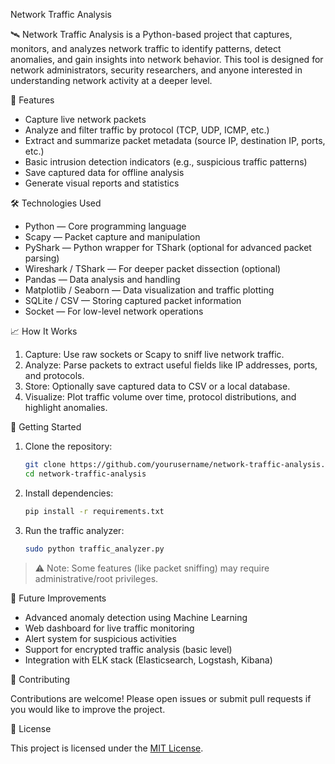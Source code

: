 Network Traffic Analysis

🛰️ Network Traffic Analysis is a Python-based project that captures, monitors, and analyzes network traffic to identify patterns, detect anomalies, and gain insights into network behavior. This tool is designed for network administrators, security researchers, and anyone interested in understanding network activity at a deeper level.

📌 Features

- Capture live network packets
- Analyze and filter traffic by protocol (TCP, UDP, ICMP, etc.)
- Extract and summarize packet metadata (source IP, destination IP, ports, etc.)
- Basic intrusion detection indicators (e.g., suspicious traffic patterns)
- Save captured data for offline analysis
- Generate visual reports and statistics

🛠️ Technologies Used

- Python — Core programming language
- Scapy — Packet capture and manipulation
- PyShark — Python wrapper for TShark (optional for advanced packet parsing)
- Wireshark / TShark — For deeper packet dissection (optional)
- Pandas — Data analysis and handling
- Matplotlib / Seaborn — Data visualization and traffic plotting
- SQLite / CSV — Storing captured packet information
- Socket — For low-level network operations

📈 How It Works

1. Capture: Use raw sockets or Scapy to sniff live network traffic.
2. Analyze: Parse packets to extract useful fields like IP addresses, ports, and protocols.
3. Store: Optionally save captured data to CSV or a local database.
4. Visualize: Plot traffic volume over time, protocol distributions, and highlight anomalies.

🚀 Getting Started

1. Clone the repository:
   ```bash
   git clone https://github.com/yourusername/network-traffic-analysis.git
   cd network-traffic-analysis
   ```

2. Install dependencies:
   ```bash
   pip install -r requirements.txt
   ```

3. Run the traffic analyzer:
   ```bash
   sudo python traffic_analyzer.py
   ```

> ⚠️ Note: Some features (like packet sniffing) may require administrative/root privileges.

🧠 Future Improvements

- Advanced anomaly detection using Machine Learning
- Web dashboard for live traffic monitoring
- Alert system for suspicious activities
- Support for encrypted traffic analysis (basic level)
- Integration with ELK stack (Elasticsearch, Logstash, Kibana)

🤝 Contributing

Contributions are welcome! Please open issues or submit pull requests if you would like to improve the project.

📄 License

This project is licensed under the [MIT License](LICENSE).
